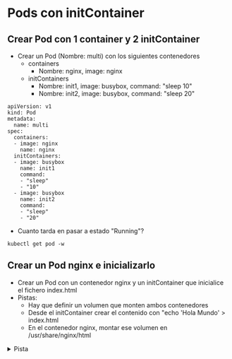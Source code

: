 # Pods con initContainer

## Crear Pod con 1 container y 2 initContainer

  * Crear un Pod (Nombre: multi) con los  siguientes contenedores
    * containers
      * Nombre: nginx, image: nginx
    * initContainers
      * Nombre: init1, image: busybox, command: "sleep 10"
      * Nombre: init2, image: busybox, command: "sleep 20"

```
apiVersion: v1
kind: Pod
metadata:
  name: multi
spec:
  containers:
  - image: nginx
    name: nginx
  initContainers:
  - image: busybox
    name: init1
    command:
    - "sleep"
    - "10"
  - image: busybox
    name: init2
    command:
    - "sleep"
    - "20"
```

  * Cuanto tarda en pasar a estado "Running"?

```
kubectl get pod -w
```

## Crear un Pod nginx e inicializarlo

  * Crear un Pod con un contenedor nginx y un initContainer que inicialice el fichero index.html
  * Pistas:
    * Hay que definir un volumen que monten ambos contenedores
    * Desde el initContainer crear el contenido con "echo 'Hola Mundo' > index.html
    * En el contenedor nginx, montar ese volumen en /usr/share/nginx/html

<details>
 <summary>Pista</summary>
 
```yaml
 apiVersion: v1
kind: Pod
metadata:
  labels:
    run: init
  name: init
spec:
  containers:
  - image: nginx
    name: nginx
    volumeMounts:
      - name: data
        mountPath: /usr/share/nginx/html
  initContainers:
  - image: busybox
    name: init1
    volumeMounts:
      - name: data
        mountPath: /mnt
    command:
      - "sh"
      - "-c"
      - "echo 'Hola Mundo' > /mnt/index.html"
  volumes:
      - name: data
```
</details>
